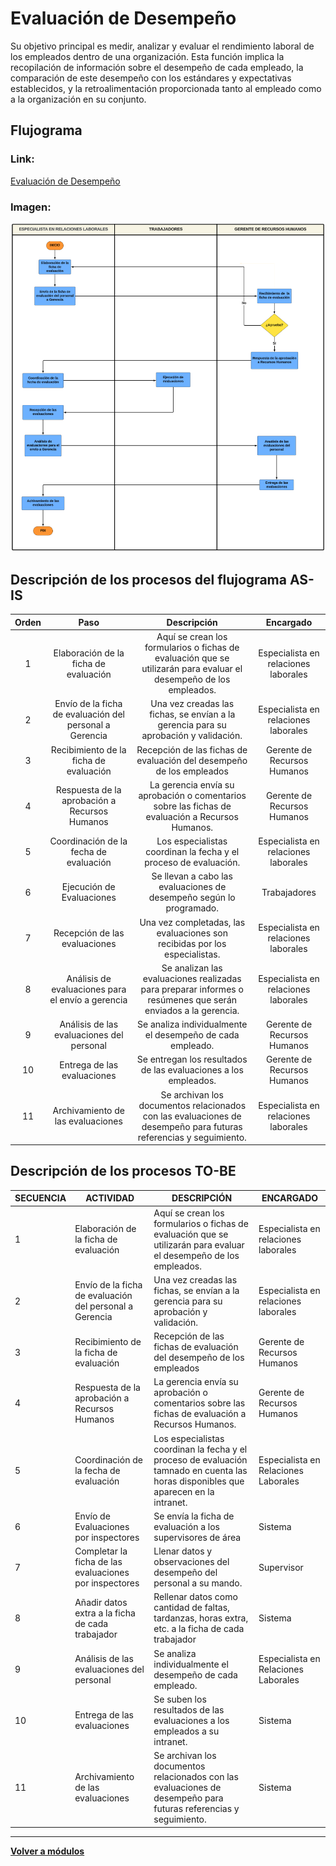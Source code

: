 # Evaluación de Desempeño
Su objetivo principal es medir, analizar y evaluar el rendimiento laboral de los empleados dentro de una organización. Esta función implica la recopilación de información sobre el desempeño de cada empleado, la comparación de este desempeño con los estándares y expectativas establecidos, y la retroalimentación proporcionada tanto al empleado como a la organización en su conjunto.

## Flujograma
### Link: 
[Evaluación de Desempeño](https://lucid.app/lucidchart/98390b68-63b1-417a-b3f4-5a15a0d8bf1b/edit?viewport_loc=-1216%2C-143%2C4242%2C3357%2C0_0&invitationId=inv_0412ef85-1b61-4f99-9a9b-d18653591624)
### Imagen:
![Evaluación de Desempeño](Evaluación.png)
## Descripción de los procesos del flujograma AS-IS
| Orden |                           Paso                          |                                                     Descripción                                                    |               Encargado              |
|:-----:|:-------------------------------------------------------:|:------------------------------------------------------------------------------------------------------------------:|:------------------------------------:|
|   1   |          Elaboración de la ficha de evaluación          | Aquí se crean los formularios o fichas de evaluación que se utilizarán para evaluar el desempeño de los empleados. | Especialista en relaciones laborales |
|   2   | Envío de la ficha de evaluación del personal a Gerencia |                Una vez creadas las fichas, se envían a la gerencia para su aprobación y validación.                | Especialista en relaciones laborales |
|   3   |          Recibimiento de la ficha de evaluación         |                        Recepción de las fichas de evaluación del desempeño de los empleados                        |      Gerente de Recursos Humanos     |
|   4   |      Respuesta de la aprobación a Recursos Humanos      |          La gerencia envía su aprobación o comentarios sobre las fichas de evaluación a Recursos Humanos.          |      Gerente de Recursos Humanos     |
|   5   |          Coordinación de la fecha de evaluación         |                          Los especialistas coordinan la fecha y el proceso de evaluación.                          | Especialista en relaciones laborales |
|   6   |                Ejecución de Evaluaciones                |                         Se llevan a cabo las evaluaciones de desempeño según lo programado.                        |             Trabajadores             |
|   7   |              Recepción de las evaluaciones              |                     Una vez completadas, las evaluaciones son recibidas por los especialistas.                     | Especialista en relaciones laborales |
|   8   |    Análisis de evaluaciones para el envío a gerencia    |    Se analizan las evaluaciones realizadas para preparar informes o resúmenes que serán enviados a la gerencia.    | Especialista en relaciones laborales |
|   9   |        Análisis de las evaluaciones del personal        |                              Se analiza individualmente el desempeño de cada empleado.                             |      Gerente de Recursos Humanos     |
|   10  |               Entrega de las evaluaciones               |                           Se entregan los resultados de las evaluaciones a los empleados.                          |      Gerente de Recursos Humanos     |
|   11  |            Archivamiento de las evaluaciones            |  Se archivan los documentos relacionados con las evaluaciones de desempeño para futuras referencias y seguimiento. | Especialista en relaciones laborales |
## Descripción de los procesos TO-BE
| SECUENCIA | ACTIVIDAD                                               | DESCRIPCIÓN                                                                                                                          | ENCARGADO                            |
|-----------|---------------------------------------------------------|--------------------------------------------------------------------------------------------------------------------------------------|--------------------------------------|
|         1 | Elaboración de la ficha de evaluación                   | Aquí se crean los formularios o fichas de evaluación que se utilizarán para evaluar el desempeño de los empleados.                   | Especialista en relaciones laborales |
|         2 | Envío de la ficha de evaluación del personal a Gerencia | Una vez creadas las fichas, se envían a la gerencia para su aprobación y validación.                                                 | Especialista en relaciones laborales |
|         3 | Recibimiento de la ficha de evaluación                  | Recepción de las fichas de evaluación del desempeño de los empleados                                                                 | Gerente de Recursos Humanos          |
|         4 | Respuesta de la aprobación a Recursos Humanos           | La gerencia envía su aprobación o comentarios sobre las fichas de evaluación a Recursos Humanos.                                     | Gerente de Recursos Humanos          |
|         5 | Coordinación de la fecha de evaluación                  | Los especialistas coordinan la fecha y el proceso de evaluación tamnado en cuenta las horas disponibles que aparecen en la intranet. | Especialista en Relaciones Laborales |
|         6 | Envío de Evaluaciones por inspectores                   | Se envía la ficha de evaluación a los supervisores de área                                                                           | Sistema                              |
|         7 | Completar la ficha de las evaluaciones por inspectores  | Llenar datos y observaciones del desempeño del personal a su mando.                                                                  | Supervisor                           |
|         8 | Añadir datos extra a la ficha de cada trabajador        | Rellenar datos como cantidad de faltas, tardanzas, horas extra, etc. a la ficha de cada trabajador                                   | Sistema                              |
|         9 | Análisis de las evaluaciones del personal               | Se analiza individualmente el desempeño de cada empleado.                                                                            | Especialista en Relaciones Laborales |
|        10 | Entrega de las evaluaciones                             | Se suben los resultados de las evaluaciones a los empleados a su intranet.                                                           | Sistema                              |
|        11 | Archivamiento de las evaluaciones                       | Se archivan los documentos relacionados con las evaluaciones de desempeño para futuras referencias y seguimiento.                    | Sistema                              |
---
**[Volver a módulos](../Modulos.md)**